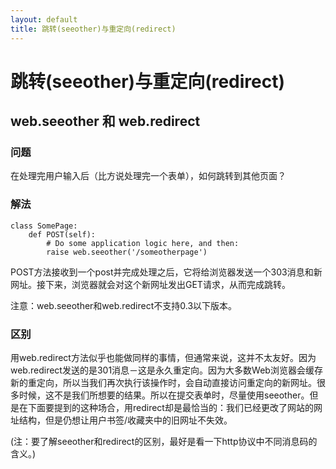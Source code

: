 ```yaml
---
layout: default
title: 跳转(seeother)与重定向(redirect)
---
```


# 跳转(seeother)与重定向(redirect)

## web.seeother 和 web.redirect

### 问题
在处理完用户输入后（比方说处理完一个表单），如何跳转到其他页面？

### 解法

    class SomePage:
        def POST(self):
            # Do some application logic here, and then:
            raise web.seeother('/someotherpage')

POST方法接收到一个post并完成处理之后，它将给浏览器发送一个303消息和新网址。接下来，浏览器就会对这个新网址发出GET请求，从而完成跳转。

注意：web.seeother和web.redirect不支持0.3以下版本。

### 区别
用web.redirect方法似乎也能做同样的事情，但通常来说，这并不太友好。因为web.redirect发送的是301消息－这是永久重定向。因为大多数Web浏览器会缓存新的重定向，所以当我们再次执行该操作时，会自动直接访问重定向的新网址。很多时候，这不是我们所想要的结果。所以在提交表单时，尽量使用seeother。但是在下面要提到的这种场合，用redirect却是最恰当的：我们已经更改了网站的网址结构，但是仍想让用户书签/收藏夹中的旧网址不失效。

(注：要了解seeother和redirect的区别，最好是看一下http协议中不同消息码的含义。)
